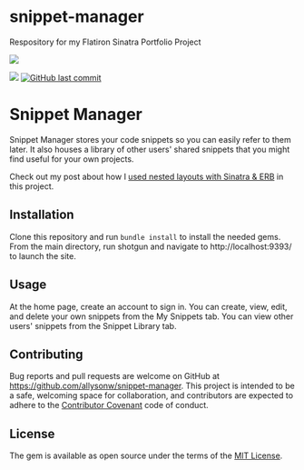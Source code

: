 # snippet-manager
Respository for my Flatiron Sinatra Portfolio Project

![](http://forthebadge.com/images/badges/made-with-ruby.svg)

![](https://img.shields.io/badge/Released-Mar--2018-ff69b4.svg?style=flat-square)
[![GitHub last commit](https://img.shields.io/github/last-commit/allysonw/snippet-manager.svg?style=flat-square)]()

# Snippet Manager
Snippet Manager stores your code snippets so you can easily refer to them later. It also houses a library of other users' shared snippets that you might find useful for your own projects.

Check out my post about how I [used nested layouts with Sinatra & ERB](https://allysonw.github.io/nested_layouts_in_sinatra_with_erb) in this project.

## Installation
Clone this repository and run `bundle install` to install the needed gems. From the main directory, run shotgun and navigate to http://localhost:9393/ to launch the site.

## Usage
At the home page, create an account to sign in. You can create, view, edit, and delete your own snippets from the My Snippets tab. You can view other users' snippets from the Snippet Library tab.

## Contributing

Bug reports and pull requests are welcome on GitHub at https://github.com/allysonw/snippet-manager. This project is intended to be a safe, welcoming space for collaboration, and contributors are expected to adhere to the [Contributor Covenant](http://contributor-covenant.org) code of conduct.

## License

The gem is available as open source under the terms of the [MIT License](https://opensource.org/licenses/MIT).
